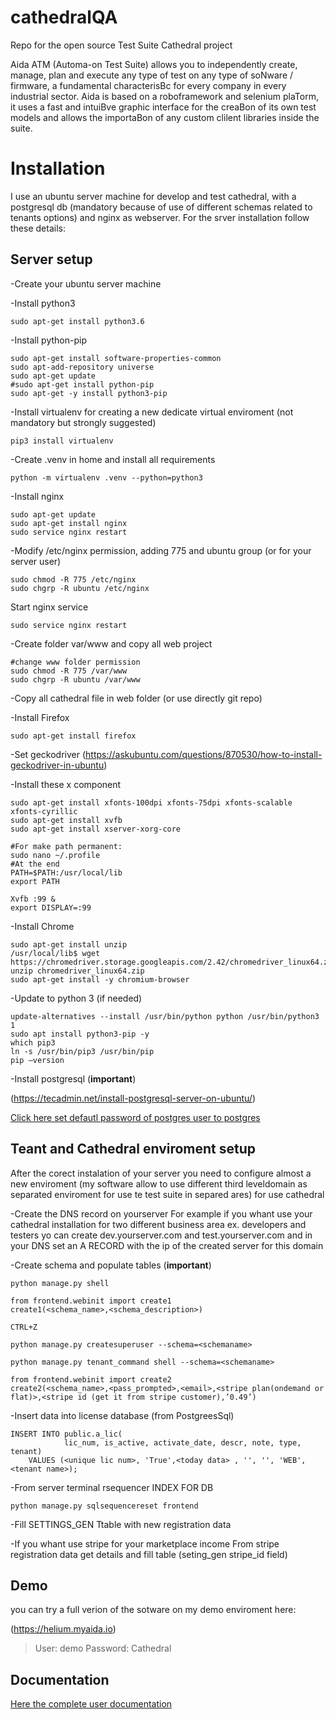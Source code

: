 # cathedralQA
Repo for the open source Test Suite Cathedral project

Aida ATM (Automa-on Test Suite) allows you to
independently create, manage, plan and execute any type
of test on any type of soNware / firmware, a fundamental
characterisBc for every company in every industrial sector.
Aida is based on a roboframework and selenium plaTorm, it
uses a fast and intuiBve graphic interface for the creaBon of
its own test models and allows the importaBon of any
custom clilent libraries inside the suite.

# Installation
I use an ubuntu server machine for develop and test cathedral, with a postgresql db (mandatory because of use of different schemas related to tenants options) and nginx as webserver.
For the srver installation follow these details:

## Server setup
-Create your ubuntu server machine

-Install python3
```
sudo apt-get install python3.6
```

-Install python-pip
```
sudo apt-get install software-properties-common
sudo apt-add-repository universe
sudo apt-get update
#sudo apt-get install python-pip
sudo apt-get -y install python3-pip
```

-Install virtualenv for creating a new dedicate virtual enviroment (not mandatory but strongly suggested)
```
pip3 install virtualenv
```

-Create .venv in home and install all requirements
```
python -m virtualenv .venv --python=python3
```

-Install nginx
```
sudo apt-get update
sudo apt-get install nginx
sudo service nginx restart
```

-Modify /etc/nginx permission, adding 775 and ubuntu group (or for your server user)
```
sudo chmod -R 775 /etc/nginx
sudo chgrp -R ubuntu /etc/nginx
```
Start nginx service
```
sudo service nginx restart
```

-Create folder var/www and copy all web project
```
#change www folder permission
sudo chmod -R 775 /var/www
sudo chgrp -R ubuntu /var/www
```

-Copy all cathedral file in web folder (or use directly git repo)

-Install Firefox
```
sudo apt-get install firefox
```

-Set geckodriver
(https://askubuntu.com/questions/870530/how-to-install-geckodriver-in-ubuntu)

-Install these x component
```
sudo apt-get install xfonts-100dpi xfonts-75dpi xfonts-scalable xfonts-cyrillic
sudo apt-get install xvfb
sudo apt-get install xserver-xorg-core
```

```
#For make path permanent:
sudo nano ~/.profile
#At the end
PATH=$PATH:/usr/local/lib
export PATH

Xvfb :99 &
export DISPLAY=:99
```

-Install Chrome
```
sudo apt-get install unzip
/usr/local/lib$ wget https://chromedriver.storage.googleapis.com/2.42/chromedriver_linux64.zip
unzip chromedriver_linux64.zip
sudo apt-get install -y chromium-browser
```

-Update to python 3 (if needed)
```
update-alternatives --install /usr/bin/python python /usr/bin/python3 1
sudo apt install python3-pip -y
which pip3
ln -s /usr/bin/pip3 /usr/bin/pip
pip —version
```

-Install postgresql (**important**)

(https://tecadmin.net/install-postgresql-server-on-ubuntu/)

[Click here set defautl password of postgres user to postgres](https://serverfault.com/questions/110154/whats-the-default-superuser-username-password-for-postgres-after-a-new-install)

## Teant and Cathedral enviroment setup
After the corect instalation of your server you need to configure almost a new enviroment (my software allow to use different third leveldomain as separated enviroment for use te test suite in separed ares) for use cathedral

-Create the DNS record on yourserver
For example if you whant use your cathedral installation for two different business area ex. developers and testers yo can create dev.yourserver.com and test.yourserver.com and in your DNS set an A RECORD with the ip of the created server for this domain


-Create schema and populate tables (**important**)
```
python manage.py shell

from frontend.webinit import create1
create1(<schema_name>,<schema_description>)

CTRL+Z

python manage.py createsuperuser --schema=<schemaname>

python manage.py tenant_command shell --schema=<schemaname>

from frontend.webinit import create2
create2(<schema_name>,<pass_prompted>,<email>,<stripe plan(ondemand or flat)>,<stripe id (get it from stripe customer),’0.49’)
```

-Insert data into license database (from PostgreesSql)
```
INSERT INTO public.a_lic(
            lic_num, is_active, activate_date, descr, note, type, tenant)
    VALUES (<unique lic num>, 'True',<today data> , '', '', 'WEB', <tenant name>);
```

-From server terminal rsequencer INDEX FOR DB
```
python manage.py sqlsequencereset frontend
```

-Fill SETTINGS_GEN Ttable with new registration data

-If you whant use stripe for your marketplace income From stripe registration data get details and fill table (seting_gen stripe_id field)

## Demo
you can try a full verion of the sotware on my demo enviroment here:

(https://helium.myaida.io)
>User: demo
>Password: Cathedral

## Documentation
[Here the complete user documentation](https://aidadoc.readthedocs.io/en/latest/)

